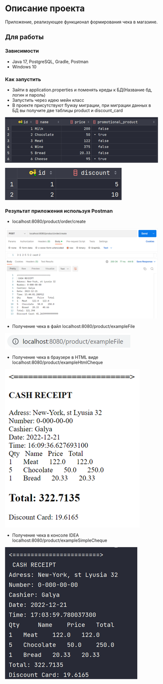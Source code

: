 # Описание проекта
Приложение, реализующее функционал формирования
чека в магазине.

## Для работы

### Зависимости

* Java 17, PostgreSQL, Gradle, Postman
* Windows 10

### Как запустить

* Зайти в application.properties и поменять креды к БД(Название бд, логин и пароль)
* Запустить через идею мейн класс 
* В проекте присутствуют flyway миграции, при миграции данных в БД вы получите две таблицы product и discount_card 
  
![Alt text](src/main/resources/static/6.png?raw=true "Optional Title")

![Alt text](src/main/resources/static/7.png?raw=true "Optional Title")



### Результат приложения используя Postman

* localhost:8080/product/order/create

![Alt text](src/main/resources/static/1.png?raw=true "Optional Title")

* Получение чека в файл
localhost:8080/product/exampleFile

![Alt text](src/main/resources/static/2.png?raw=true "Optional Title")



* Получение чека в браузере в HTML виде
localhost:8080/product/exampleHtmlCheque

![Alt text](src/main/resources/static/3.png?raw=true "Optional Title")

* Получение чека в консоле IDEA
localhost:8080/product/exampleSimpleCheque

![Alt text](src/main/resources/static/5.png?raw=true "Optional Title")
